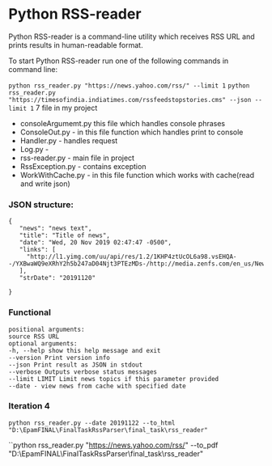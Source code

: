 
# Python RSS-reader
Python RSS-reader is a command-line utility which receives RSS URL and prints results in human-readable format.

To start Python RSS-reader run one of the following commands in command line:
 
 ``python rss_reader.py "https://news.yahoo.com/rss/" --limit 1``
``python rss_reader.py "https://timesofindia.indiatimes.com/rssfeedstopstories.cms" --json --limit 1``
  7 file in my project
  - consoleArgumemt.py this file which handles console phrases
  - ConsoleOut.py - in this file function which handles print to console
  - Handler.py - handles request
  - Log.py - 
  - rss-reader.py - main file in project
  - RssException.py - contains exception
  - WorkWithCache.py -  in this file function which works with cache(read and write json)
  
### JSON structure:
 ``` 
{
    "news": "news text",
    "title": "Title of news",
    "date": "Wed, 20 Nov 2019 02:47:47 -0500",
    "links": [
      "http://l1.yimg.com/uu/api/res/1.2/1KHP4ztUcOL6a98.vsEHQA--/YXBwaWQ9eXRhY2h5b247aD04Njt3PTEzMDs-/http://media.zenfs.com/en_us/News/afp.com/0dca2dadd67f7128eb881f0333640fce05a84084.jpg"
    ],
    "strDate": "20191120"
    
} 
```
### Functional
```
positional arguments:
source RSS URL
optional arguments:
-h, --help show this help message and exit
--version Print version info
--json Print result as JSON in stdout
--verbose Outputs verbose status messages
--limit LIMIT Limit news topics if this parameter provided
--date - view news from cache with specified date
```

### Iteration 4
``python rss_reader.py --date 20191122 --to_html "D:\EpamFINAL\FinalTaskRssParser\final_task\rss_reader"``

``python rss_reader.py "https://news.yahoo.com/rss/" --to_pdf  "D:\EpamFINAL\FinalTaskRssParser\final_task\rss_reader"

    
